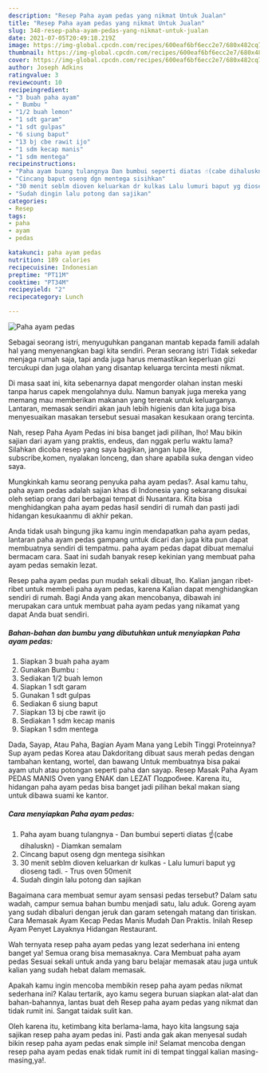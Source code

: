 ```yaml
---
description: "Resep Paha ayam pedas yang nikmat Untuk Jualan"
title: "Resep Paha ayam pedas yang nikmat Untuk Jualan"
slug: 348-resep-paha-ayam-pedas-yang-nikmat-untuk-jualan
date: 2021-07-05T20:49:18.219Z
image: https://img-global.cpcdn.com/recipes/600eaf6bf6ecc2e7/680x482cq70/paha-ayam-pedas-foto-resep-utama.jpg
thumbnail: https://img-global.cpcdn.com/recipes/600eaf6bf6ecc2e7/680x482cq70/paha-ayam-pedas-foto-resep-utama.jpg
cover: https://img-global.cpcdn.com/recipes/600eaf6bf6ecc2e7/680x482cq70/paha-ayam-pedas-foto-resep-utama.jpg
author: Joseph Adkins
ratingvalue: 3
reviewcount: 10
recipeingredient:
- "3 buah paha ayam"
- " Bumbu "
- "1/2 buah lemon"
- "1 sdt garam"
- "1 sdt gulpas"
- "6 siung baput"
- "13 bj cbe rawit ijo"
- "1 sdm kecap manis"
- "1 sdm mentega"
recipeinstructions:
- "Paha ayam buang tulangnya Dan bumbui seperti diatas ☝(cabe dihaluskn) Diamkan semalam"
- "Cincang baput oseng dgn mentega sisihkan"
- "30 menit seblm dioven keluarkan dr kulkas Lalu lumuri baput yg dioseng tadi. Trus oven 50menit"
- "Sudah dingin lalu potong dan sajikan"
categories:
- Resep
tags:
- paha
- ayam
- pedas

katakunci: paha ayam pedas 
nutrition: 189 calories
recipecuisine: Indonesian
preptime: "PT11M"
cooktime: "PT34M"
recipeyield: "2"
recipecategory: Lunch

---
```



![Paha ayam pedas](https://img-global.cpcdn.com/recipes/600eaf6bf6ecc2e7/680x482cq70/paha-ayam-pedas-foto-resep-utama.jpg)

Sebagai seorang istri, menyuguhkan panganan mantab kepada famili adalah hal yang menyenangkan bagi kita sendiri. Peran seorang istri Tidak sekedar menjaga rumah saja, tapi anda juga harus memastikan keperluan gizi tercukupi dan juga olahan yang disantap keluarga tercinta mesti nikmat.

Di masa  saat ini, kita sebenarnya dapat mengorder olahan instan meski tanpa harus capek mengolahnya dulu. Namun banyak juga mereka yang memang mau memberikan makanan yang terenak untuk keluarganya. Lantaran, memasak sendiri akan jauh lebih higienis dan kita juga bisa menyesuaikan masakan tersebut sesuai masakan kesukaan orang tercinta. 

Nah, resep Paha Ayam Pedas ini bisa banget jadi pilihan, lho! Mau bikin sajian dari ayam yang praktis, endeus, dan nggak perlu waktu lama? Silahkan dicoba resep yang saya bagikan, jangan lupa like, subscribe,komen, nyalakan lonceng, dan share apabila suka dengan video saya.

Mungkinkah kamu seorang penyuka paha ayam pedas?. Asal kamu tahu, paha ayam pedas adalah sajian khas di Indonesia yang sekarang disukai oleh setiap orang dari berbagai tempat di Nusantara. Kita bisa menghidangkan paha ayam pedas hasil sendiri di rumah dan pasti jadi hidangan kesukaanmu di akhir pekan.

Anda tidak usah bingung jika kamu ingin mendapatkan paha ayam pedas, lantaran paha ayam pedas gampang untuk dicari dan juga kita pun dapat membuatnya sendiri di tempatmu. paha ayam pedas dapat dibuat memalui bermacam cara. Saat ini sudah banyak resep kekinian yang membuat paha ayam pedas semakin lezat.

Resep paha ayam pedas pun mudah sekali dibuat, lho. Kalian jangan ribet-ribet untuk membeli paha ayam pedas, karena Kalian dapat menghidangkan sendiri di rumah. Bagi Anda yang akan mencobanya, dibawah ini merupakan cara untuk membuat paha ayam pedas yang nikamat yang dapat Anda buat sendiri.

<!--inarticleads1-->

##### Bahan-bahan dan bumbu yang dibutuhkan untuk menyiapkan Paha ayam pedas:

1. Siapkan 3 buah paha ayam
1. Gunakan  Bumbu :
1. Sediakan 1/2 buah lemon
1. Siapkan 1 sdt garam
1. Gunakan 1 sdt gulpas
1. Sediakan 6 siung baput
1. Siapkan 13 bj cbe rawit ijo
1. Sediakan 1 sdm kecap manis
1. Siapkan 1 sdm mentega


Dada, Sayap, Atau Paha, Bagian Ayam Mana yang Lebih Tinggi Proteinnya? Sup ayam pedas Korea atau Dakdoritang dibuat saus merah pedas dengan tambahan kentang, wortel, dan bawang Untuk membuatnya bisa pakai ayam utuh atau potongan seperti paha dan sayap. Resep Masak Paha Ayam PEDAS MANIS Oven yang ENAK dan LEZAT Подробнее. Karena itu, hidangan paha ayam pedas bisa banget jadi pilihan bekal makan siang untuk dibawa suami ke kantor. 

<!--inarticleads2-->

##### Cara menyiapkan Paha ayam pedas:

1. Paha ayam buang tulangnya - Dan bumbui seperti diatas ☝(cabe dihaluskn) - Diamkan semalam
1. Cincang baput oseng dgn mentega sisihkan
1. 30 menit seblm dioven keluarkan dr kulkas - Lalu lumuri baput yg dioseng tadi. - Trus oven 50menit
1. Sudah dingin lalu potong dan sajikan


Bagaimana cara membuat semur ayam sensasi pedas tersebut? Dalam satu wadah, campur semua bahan bumbu menjadi satu, lalu aduk. Goreng ayam yang sudah dibaluri dengan jeruk dan garam setengah matang dan tiriskan. Cara Memasak Ayam Kecap Pedas Manis Mudah Dan Praktis. Inilah Resep Ayam Penyet Layaknya Hidangan Restaurant. 

Wah ternyata resep paha ayam pedas yang lezat sederhana ini enteng banget ya! Semua orang bisa memasaknya. Cara Membuat paha ayam pedas Sesuai sekali untuk anda yang baru belajar memasak atau juga untuk kalian yang sudah hebat dalam memasak.

Apakah kamu ingin mencoba membikin resep paha ayam pedas nikmat sederhana ini? Kalau tertarik, ayo kamu segera buruan siapkan alat-alat dan bahan-bahannya, lantas buat deh Resep paha ayam pedas yang nikmat dan tidak rumit ini. Sangat taidak sulit kan. 

Oleh karena itu, ketimbang kita berlama-lama, hayo kita langsung saja sajikan resep paha ayam pedas ini. Pasti anda gak akan menyesal sudah bikin resep paha ayam pedas enak simple ini! Selamat mencoba dengan resep paha ayam pedas enak tidak rumit ini di tempat tinggal kalian masing-masing,ya!.

